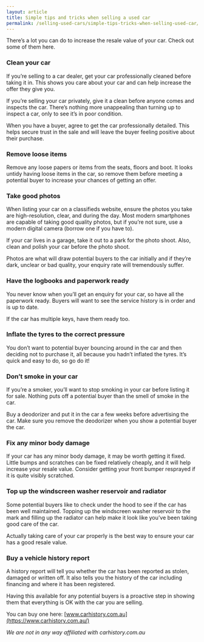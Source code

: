 ```yaml
---
layout: article
title: Simple tips and tricks when selling a used car
permalink: /selling-used-cars/simple-tips-tricks-when-selling-used-car/
---
```

There’s a lot you can do to increase the resale value of your car. Check out some of them here.

### Clean your car
If you’re selling to a car dealer, get your car professionally cleaned before taking it in. This shows you care about your car and can help increase the offer they give you.

If you’re selling your car privately, give it a clean before anyone comes and inspects the car. There’s nothing more unappealing than turning up to inspect a car, only to see it’s in poor condition.

When you have a buyer, agree to get the car professionally detailed. This helps secure trust in the sale and will leave the buyer feeling positive about their purchase.

### Remove loose items
Remove any loose papers or items from the seats, floors and boot. It looks untidy having loose items in the car, so remove them before meeting a potential buyer to increase your chances of getting an offer.

### Take good photos
When listing your car on a classifieds website, ensure the photos you take are high-resolution, clear, and during the day. Most modern smartphones are capable of taking good quality photos, but if you’re not sure, use a modern digital camera (borrow one if you have to).

If your car lives in a garage, take it out to a park for the photo shoot. Also, clean and polish your car before the photo shoot.

Photos are what will draw potential buyers to the car initially and if they’re dark, unclear or bad quality, your enquiry rate will tremendously suffer.

### Have the logbooks and paperwork ready
You never know when you’ll get an enquiry for your car, so have all the paperwork ready. Buyers will want to see the service history is in order and is up to date.

If the car has multiple keys, have them ready too.

### Inflate the tyres to the correct pressure
You don’t want to potential buyer bouncing around in the car and then deciding not to purchase it, all because you hadn’t inflated the tyres. It’s quick and easy to do, so go do it!

### Don’t smoke in your car
If you’re a smoker, you’ll want to stop smoking in your car before listing it for sale. Nothing puts off a potential buyer than the smell of smoke in the car.

Buy a deodorizer and put it in the car a few weeks before advertising the car. Make sure you remove the deodorizer when you show a potential buyer the car.

### Fix any minor body damage
If your car has any minor body damage, it may be worth getting it fixed. Little bumps and scratches can be fixed relatively cheaply, and it will help increase your resale value. Consider getting your front bumper resprayed if it is quite visibly scratched.

### Top up the windscreen washer reservoir and radiator
Some potential buyers like to check under the hood to see if the car has been well maintained. Topping up the windscreen washer reservoir to the mark and filling up the radiator can help make it look like you’ve been taking good care of the car.

Actually taking care of your car properly is the best way to ensure your car has a good resale value.

### Buy a vehicle history report
A history report will tell you whether the car has been reported as stolen, damaged or written off. It also tells you the history of the car including financing and where it has been registered.

Having this available for any potential buyers is a proactive step in showing them that everything is OK with the car you are selling.

You can buy one here: [www.carhistory.com.au](https://www.carhistory.com.au/)

*We are not in any way affiliated with carhistory.com.au*